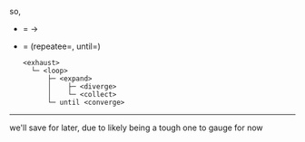 so,
- <expand> = <diverge> -> <collect>
- <exhaust> = <loop>(repeatee=<expand>, until=<converge>)


      <exhaust>
        └─ <loop>
            ├─ <expand>
            │    ├─ <diverge>
            │    └─ <collect>
            └─ until <converge>


---


we'll save <exhaust> for later, due to <converge> likely being a tough one to gauge for now
